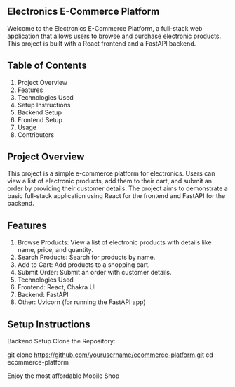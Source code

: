 ## Electronics E-Commerce Platform
Welcome to the Electronics E-Commerce Platform, a full-stack web application that allows users to browse and purchase electronic products. This project is built with a React frontend and a FastAPI backend.

## Table of Contents
1. Project Overview
2. Features
3. Technologies Used
4. Setup Instructions
5. Backend Setup
6. Frontend Setup
7. Usage
8. Contributors

## Project Overview
This project is a simple e-commerce platform for electronics. Users can view a list of electronic products, add them to their cart, and submit an order by providing their customer details. The project aims to demonstrate a basic full-stack application using React for the frontend and FastAPI for the backend.

## Features
1. Browse Products: View a list of electronic products with details like name, price, and quantity.
2. Search Products: Search for products by name.
3. Add to Cart: Add products to a shopping cart.
4. Submit Order: Submit an order with customer details.
5. Technologies Used
6. Frontend: React, Chakra UI
7. Backend: FastAPI
8. Other: Uvicorn (for running the FastAPI app)

## Setup Instructions
Backend Setup
Clone the Repository:

git clone https://github.com/yourusername/ecommerce-platform.git
cd ecommerce-platform

Enjoy the most affordable Mobile Shop